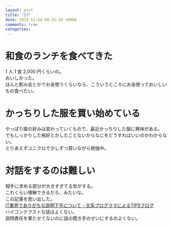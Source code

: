 ```yaml
---
layout: post
title: "23"
date: 2015-11-24 00:25:10 +0900
comments: true
categories: 
---
```


和食のランチを食べてきた
===
1 人 1 食 2,000 円くらいの。  
おいしかった。  
ほんと飲み会とかでお金使うくらいなら、こういうところにお金使っておいしいもの食べたい。

かっちりした服を買い始めている
===
やっぱり服の好みは変わっていくもので、最近かっちりした服に興味がある。  
でもしっかりした格好とかしたことないからなにをどうすればいいのかわからない。  
とりあえずユニクロで少しずつ買いながら勉強中。

対話をするのは難しい
===
相手に求める部分が大きすぎてる気がする。  
これくらい理解できるだろ、みたいな。  
この記事を思い出した。  
[IT業界でありがちな説明下手について - 文系プログラマによるTIPSブログ](http://www.bunkei-programmer.net/entry/2015/10/24/222929)  
ハイコンテクストな話はよくない。  
説明責任を果たせてないのに話の聞き手のせいにするのよくない。
